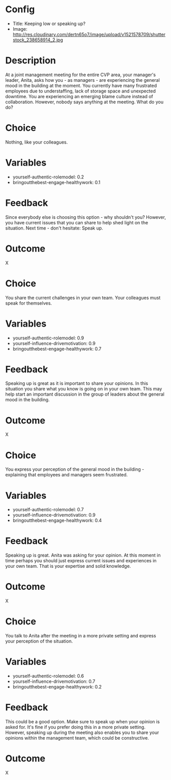 # Config
 - Title: Keeping low or speaking up?
 - Image: http://res.cloudinary.com/dertn65o7/image/upload/v1521578709/shutterstock_238658914_2.jpg

# Description

At a joint management meeting for the entire CVP area, your manager's leader, Anita, asks how you - as managers - are experiencing the general mood in the building at the moment. You currently have many frustrated employees due to understaffing, lack of storage space and unexpected downtime. You are experiencing an emerging blame culture instead of collaboration.  However, nobody says anything at the meeting. What do you do?

# Choice
Nothing, like your colleagues. 

# Variables
 - yourself-authentic-rolemodel: 0.2
 - bringoutthebest-engage-healthywork: 0.1

# Feedback
Since everybody else is choosing this option - why shouldn't you? However, you have current issues that you can share to help shed light on the situation. Next time - don't hesitate: Speak up. 

# Outcome
X

# Choice
You share the current challenges in your own team. Your colleagues must speak for themselves.

# Variables
 - yourself-authentic-rolemodel: 0.9
 - yourself-influence-drivemotivation: 0.9
 - bringoutthebest-engage-healthywork: 0.7

# Feedback
Speaking up is great as it is important to share your opinions. In this situation you share what you know is going on in your own team. This may help start an important discussion in the group of leaders about the general mood in the building.

# Outcome
X

# Choice
You express your perception of the general mood in the building - explaining that employees and managers seem frustrated. 

# Variables
 - yourself-authentic-rolemodel: 0.7
 - yourself-influence-drivemotivation: 0.9
 - bringoutthebest-engage-healthywork: 0.4

# Feedback
Speaking up is great. Anita was asking for your opinion. At this moment in time perhaps you should just express current issues and experiences in your own team. That is your expertise and solid knowledge. 

# Outcome
X

# Choice
You talk to Anita after the meeting in a more private setting and express your perception of the situation. 

# Variables
 - yourself-authentic-rolemodel: 0.6
 - yourself-influence-drivemotivation: 0.7
 - bringoutthebest-engage-healthywork: 0.2

# Feedback
This could be a good option. Make sure to speak up when your opinion is asked for. It's fine if you prefer doing this in a more private setting. However, speaking up during the meeting also enables you to share your opinions within the management team, which could be constructive.

# Outcome
X

